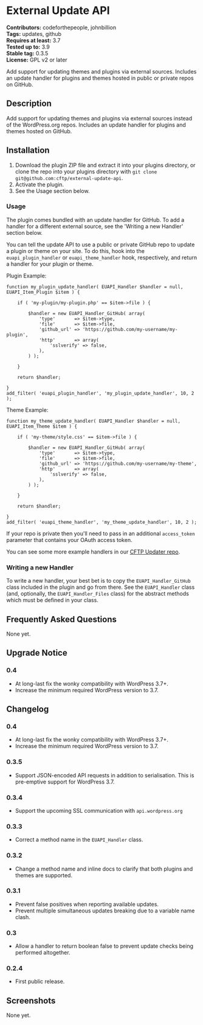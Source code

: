 # External Update API #

**Contributors:** codeforthepeople, johnbillion  
**Tags:** updates, github  
**Requires at least:** 3.7  
**Tested up to:** 3.9  
**Stable tag:** 0.3.5  
**License:** GPL v2 or later  

Add support for updating themes and plugins via external sources. Includes an update handler for plugins and themes hosted in public or private repos on GitHub.

## Description ##

Add support for updating themes and plugins via external sources instead of the WordPress.org repos. Includes an update handler for plugins and themes hosted on GitHub.

## Installation ##

1. Download the plugin ZIP file and extract it into your plugins directory, or clone the repo into your plugins directory with `git clone git@github.com:cftp/external-update-api`.
2. Activate the plugin.
3. See the Usage section below.

### Usage ###

The plugin comes bundled with an update handler for GitHub. To add a handler for a different external source, see the 'Writing a new Handler' section below.

You can tell the update API to use a public or private GitHub repo to update a plugin or theme on your site. To do this, hook into the `euapi_plugin_handler` or `euapi_theme_handler` hook, respectively, and return a handler for your plugin or theme.

Plugin Example:

```
function my_plugin_update_handler( EUAPI_Handler $handler = null, EUAPI_Item_Plugin $item ) {

	if ( 'my-plugin/my-plugin.php' == $item->file ) {

		$handler = new EUAPI_Handler_GitHub( array(
			'type'       => $item->type,
			'file'       => $item->file,
			'github_url' => 'https://github.com/my-username/my-plugin',
			'http'       => array(
				'sslverify' => false,
			),
		) );

	}

	return $handler;

}
add_filter( 'euapi_plugin_handler', 'my_plugin_update_handler', 10, 2 );
```

Theme Example:

```
function my_theme_update_handler( EUAPI_Handler $handler = null, EUAPI_Item_Theme $item ) {

	if ( 'my-theme/style.css' == $item->file ) {

		$handler = new EUAPI_Handler_GitHub( array(
			'type'       => $item->type,
			'file'       => $item->file,
			'github_url' => 'https://github.com/my-username/my-theme',
			'http'       => array(
				'sslverify' => false,
			),
		) );

	}

	return $handler;

}
add_filter( 'euapi_theme_handler', 'my_theme_update_handler', 10, 2 );
```

If your repo is private then you'll need to pass in an additional `access_token` parameter that contains your OAuth access token.

You can see some more example handlers in our [CFTP Updater repo](https://github.com/cftp/cftp-updater).

### Writing a new Handler ###

To write a new handler, your best bet is to copy the `EUAPI_Handler_GitHub` class included in the plugin and go from there. See the `EUAPI_Handler` class (and, optionally, the `EUAPI_Handler_Files` class) for the abstract methods which must be defined in your class.

## Frequently Asked Questions ##

None yet.

## Upgrade Notice ##

### 0.4 ###

* At long-last fix the wonky compatibility with WordPress 3.7+.
* Increase the minimum required WordPress version to 3.7.

## Changelog ##

### 0.4 ###

* At long-last fix the wonky compatibility with WordPress 3.7+.
* Increase the minimum required WordPress version to 3.7.

### 0.3.5 ###

* Support JSON-encoded API requests in addition to serialisation. This is pre-emptive support for WordPress 3.7.

### 0.3.4 ###

* Support the upcoming SSL communication with `api.wordpress.org`

### 0.3.3 ###

* Correct a method name in the `EUAPI_Handler` class.

### 0.3.2 ###

* Change a method name and inline docs to clarify that both plugins and themes are supported.

### 0.3.1 ###

* Prevent false positives when reporting available updates.
* Prevent multiple simultaneous updates breaking due to a variable name clash.

### 0.3 ###

* Allow a handler to return boolean false to prevent update checks being performed altogether.

### 0.2.4 ###

* First public release.

## Screenshots ##

None yet.
